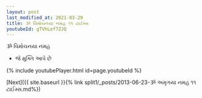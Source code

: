 ```yaml
---
layout: post
last_modified_at: 2021-03-29
title: ૐ વિમોચનયા નમહ ૧૧ ટાઈમ્સ
youtubeId: gTVhLef7ZJQ
---
```

 
 
 ૐ વિમોચનયા નમહ  
 
 -  જે મુક્તિ આપે છે 
 
  
 
  
 
 
 
 
 
 


{% include youtubePlayer.html id=page.youtubeId %}
 
[Next]({{ site.baseurl }}{% link  split1/_posts/2013-06-23-ૐ અમૃગયા નમહ ૧૧ ટાઈમ્સ.md%})
 
